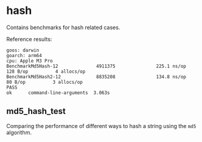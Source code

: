 # hash
Contains benchmarks for hash related cases.

Reference results:
```
goos: darwin
goarch: arm64
cpu: Apple M3 Pro
BenchmarkMd5Hash-12              4911375               225.1 ns/op           128 B/op          4 allocs/op
BenchmarkMd5Hash2-12             8835208               134.8 ns/op            80 B/op          3 allocs/op
PASS
ok      command-line-arguments  3.063s
```

## md5_hash_test
Comparing the performance of different ways to hash a string using the `md5` algorithm.